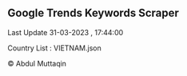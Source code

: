 

## Google Trends Keywords Scraper 
 
Last Update 31-03-2023 , 17:44:00

Country List :
VIETNAM.json



© Abdul Muttaqin 
